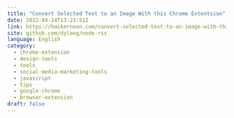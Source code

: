 ```yaml
---
title: "Convert Selected Text to an Image With this Chrome Extentsion"
date: 2022-04-24T13:23:51Z
link: https://hackernoon.com/convert-selected-text-to-an-image-with-this-chrome-extentsion?source=rss&utm_medium=RSS&utm_source=news.12bit.vn
site: github.com/dylang/node-rss
language: English
category:
  - chrome-extension
  - design-tools
  - tools
  - social-media-marketing-tools
  - javascript
  - tips
  - google-chrome
  - browser-extension
draft: false
---
```

